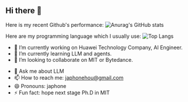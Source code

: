 ## Hi there 👋

Here is my recent Github's performance:
![Anurag's GitHub stats](https://github-readme-stats.vercel.app/api?username=23japhone)

Here are my programming language which I usually use:
![Top Langs](https://github-readme-stats.vercel.app/api/top-langs/?username=23japhone)


- 🔭 I’m currently working on Huawei Technology Company, AI Engineer.
- 🌱 I’m currently learning LLM and agents.
- 👯 I’m looking to collaborate on MIT or Bytedance.
<!-- - 🤔 I’m looking for help with -->
- 💬 Ask me about LLM
- 📫 How to reach me: japhonehou@gmail.com
- 😄 Pronouns: japhone
- ⚡ Fun fact: hope next stage Ph.D in MIT
